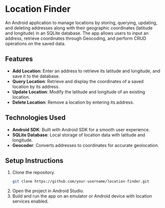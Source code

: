 # Location Finder

An Android application to manage locations by storing, querying, updating, and deleting addresses along with their geographic coordinates (latitude and longitude) in an SQLite database. The app allows users to input an address, retrieve coordinates through Geocoding, and perform CRUD operations on the saved data.

## Features

- **Add Location**: Enter an address to retrieve its latitude and longitude, and save it to the database.
- **Query Location**: Retrieve and display the coordinates of a saved location by its address.
- **Update Location**: Modify the latitude and longitude of an existing location.
- **Delete Location**: Remove a location by entering its address.

## Technologies Used

- **Android SDK**: Built with Android SDK for a smooth user experience.
- **SQLite Database**: Local storage of location data with latitude and longitude.
- **Geocoder**: Converts addresses to coordinates for accurate geolocation.

## Setup Instructions

1. Clone the repository.
   ```bash
   git clone https://github.com/your-username/location-finder.git
2. Open the project in Android Studio.
3. Build and run the app on an emulator or Android device with location services enabled.

